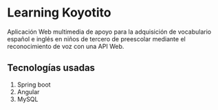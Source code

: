 # Learning Koyotito
Aplicación Web multimedia de apoyo para la adquisición de vocabulario español e inglés en niños de tercero de preescolar mediante el reconocimiento de voz con una API Web.

## Tecnologías usadas

1. Spring boot
2. Angular
3. MySQL



